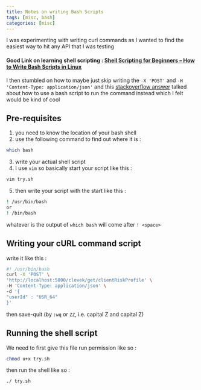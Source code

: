 ```yaml
---
title: Notes on writing Bash Scripts
tags: [misc, bash]
categories: [misc]
---
```


I was experimenting with writing curl commands as I wanted to find the easiest way to hit any API that I was testing 

#### Good Link on learning shell scripting : [Shell Scripting for Beginners – How to Write Bash Scripts in Linux](https://www.freecodecamp.org/news/shell-scripting-crash-course-how-to-write-bash-scripts-in-linux/)


I then stumbled on how to maybe just skip writing the `-X 'POST'` and `-H 'Content-Type: application/json'` 
and this [stackoverflow answer](https://stackoverflow.com/questions/8829167/use-curl-with-a-file-of-commands) talked about how to use a bash script to run the command instead which I felt would be kind of cool 

## Pre-requisites
1. you need to know the location of your bash shell 
2. use the following command to find out where it is : 
```bash 
which bash 
```
3. write your actual shell script 
4. I use `vim` so basically start your script like this : 
```bash 
vim try.sh
```
5. then write your script with the start like this :
```bash
! /usr/bin/bash
or 
! /bin/bash
```
whatever is the output of `which bash` will come after `! <space>` 


## Writing your cURL command script
write it like this : 
```bash 
#! /usr/bin/bash
curl -X 'POST' \
'http://localhost:5000/clovek/get/clientRiskProfile' \
-H 'Content-Type: application/json' \
-d '{
"userId" : "USR_64"
}'
```
then save-quit (by `:wq` or `ZZ`, i.e. capital Z and capital Z)

## Running the shell script 
We need to first give this file run permission like so : 
```bash
chmod u+x try.sh
```

then run the shell like so :
```bash
./ try.sh
```
